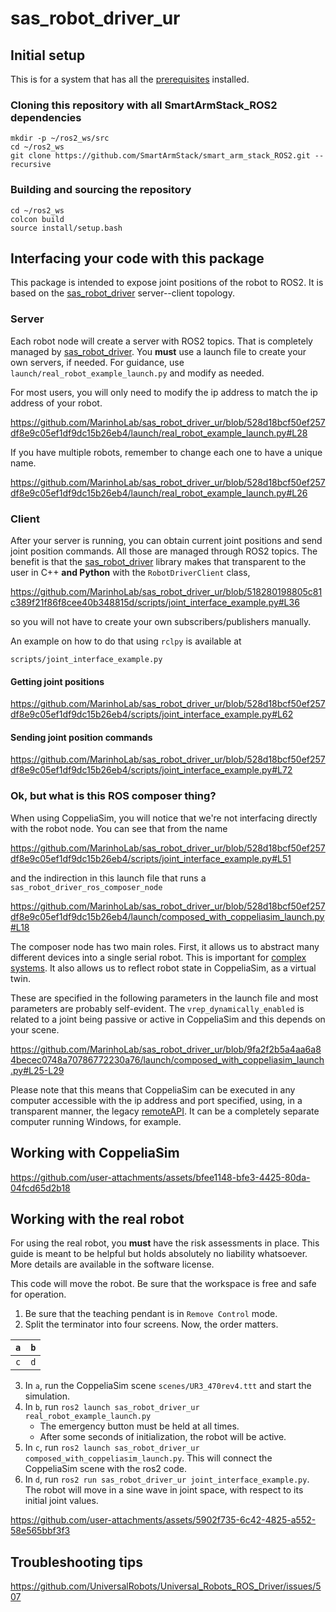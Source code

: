 # sas_robot_driver_ur

## Initial setup

This is for a system that has all the [prerequisites](https://github.com/SmartArmStack/smart_arm_stack_ROS2/tree/jazzy) installed. 

### Cloning this repository with all SmartArmStack_ROS2 dependencies

```commandLine
mkdir -p ~/ros2_ws/src
cd ~/ros2_ws
git clone https://github.com/SmartArmStack/smart_arm_stack_ROS2.git --recursive
```

### Building and sourcing the repository

```
cd ~/ros2_ws
colcon build
source install/setup.bash
```

## Interfacing your code with this package

This package is intended to expose joint positions of the robot to ROS2. It is based on the [sas_robot_driver](https://github.com/SmartArmStack/sas_robot_driver/tree/jazzy) server--client topology. 

### Server

Each robot node will create a server with ROS2 topics. That is completely managed by [sas_robot_driver](https://github.com/SmartArmStack/sas_robot_driver/tree/jazzy). 
You **must** use a launch file to create your own servers, if needed. For guidance, use `launch/real_robot_example_launch.py` and modify as needed.

For most users, you will only need to modify the ip address to match the ip address of your robot.

https://github.com/MarinhoLab/sas_robot_driver_ur/blob/528d18bcf50ef257df8e9c05ef1df9dc15b26eb4/launch/real_robot_example_launch.py#L28

If you have multiple robots, remember to change each one to have a unique name.

https://github.com/MarinhoLab/sas_robot_driver_ur/blob/528d18bcf50ef257df8e9c05ef1df9dc15b26eb4/launch/real_robot_example_launch.py#L26

### Client

After your server is running, you can obtain current joint positions and send joint position commands.
All those are managed through ROS2 topics. The benefit is that the [sas_robot_driver](https://github.com/SmartArmStack/sas_robot_driver/tree/jazzy) library makes that transparent to the user in C++ **and Python** with the `RobotDriverClient` class,

https://github.com/MarinhoLab/sas_robot_driver_ur/blob/518280198805c81c389f21f86f8cee40b348815d/scripts/joint_interface_example.py#L36

so you will not have to create your own subscribers/publishers manually.

An example on how to do that using `rclpy` is available at 

```
scripts/joint_interface_example.py
```

#### Getting joint positions

https://github.com/MarinhoLab/sas_robot_driver_ur/blob/528d18bcf50ef257df8e9c05ef1df9dc15b26eb4/scripts/joint_interface_example.py#L62

#### Sending joint position commands

https://github.com/MarinhoLab/sas_robot_driver_ur/blob/528d18bcf50ef257df8e9c05ef1df9dc15b26eb4/scripts/joint_interface_example.py#L72

### Ok, but what is this ROS composer thing?

When using CoppeliaSim, you will notice that we're not interfacing directly with the robot node. You can see that from the name

https://github.com/MarinhoLab/sas_robot_driver_ur/blob/528d18bcf50ef257df8e9c05ef1df9dc15b26eb4/scripts/joint_interface_example.py#L51

and the indirection in this launch file that runs a `sas_robot_driver_ros_composer_node`

https://github.com/MarinhoLab/sas_robot_driver_ur/blob/528d18bcf50ef257df8e9c05ef1df9dc15b26eb4/launch/composed_with_coppeliasim_launch.py#L18

The composer node has two main roles. First, it allows us to abstract many different devices into a single serial robot. This is important for [complex systems](https://github.com/AISciencePlatform). It also allows us to reflect robot state in CoppeliaSim, as a virtual twin.

These are specified in the following parameters in the launch file and most parameters are probably self-evident. The `vrep_dynamically_enabled` is related to a joint being passive or active in CoppeliaSim and this depends on your scene.

https://github.com/MarinhoLab/sas_robot_driver_ur/blob/9fa2f2b5a4aa6a84becec0748a70786772230a76/launch/composed_with_coppeliasim_launch.py#L25-L29

Please note that this means that CoppeliaSim can be executed in any computer accessible with the ip address and port specified, using, in a transparent manner, the legacy [remoteAPI](https://manual.coppeliarobotics.com/en/legacyRemoteApiOverview.htm). It can be a completely separate computer running Windows, for example.

## Working with CoppeliaSim

https://github.com/user-attachments/assets/bfee1148-bfe3-4425-80da-04fcd65d2b18



## Working with the real robot

For using the real robot, you **must** have the risk assessments in place. This guide is meant to be helpful but holds absolutely no liability whatsoever. More details are available in the software license.

This code will move the robot. Be sure that the workspace is free and safe for operation.

1. Be sure that the teaching pendant is in `Remove Control` mode.  
2. Split the terminator into four screens. Now, the order matters.

| `a` | `b` |
|-----|-----|
| `c` | `d` |

3. In `a`, run the CoppeliaSim scene `scenes/UR3_470rev4.ttt` and start the simulation.
4. In `b`, run `ros2 launch sas_robot_driver_ur real_robot_example_launch.py`
   - The emergency button must be held at all times.
   - After some seconds of initialization, the robot will be active. 
6. In `c`, run `ros2 launch sas_robot_driver_ur composed_with_coppeliasim_launch.py`. This will connect the CoppeliaSim scene with the ros2 code.
7. In `d`, run `ros2 run sas_robot_driver_ur joint_interface_example.py`. The robot will move in a sine wave in joint space, with respect to its initial joint values.


https://github.com/user-attachments/assets/5902f735-6c42-4825-a552-58e565bbf3f3

## Troubleshooting tips

https://github.com/UniversalRobots/Universal_Robots_ROS_Driver/issues/507
